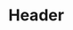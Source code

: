 <!-- TITLE: Les Nétèr(ou) / dieu(x) égyptien(s) -->
<!-- SUBTITLE: Présentation du Nétèr -->

# Header